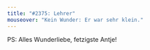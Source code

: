 ```yaml
---
title: "#2375: Lehrer"
mouseover: "Kein Wunder: Er war sehr klein."
---
```


PS: Alles Wunderliebe, fetzigste Antje!

